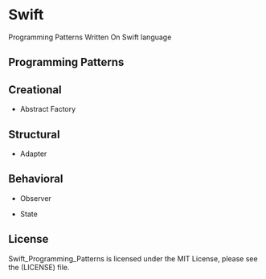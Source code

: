 # Swift
Programming Patterns Written On Swift language
## Programming Patterns

## Creational  

- Abstract Factory 

## Structural  

- Adapter 
## Behavioral  

- Observer 

- State 

## License
Swift_Programming_Patterns is licensed under the MIT License, please see the (LICENSE) file.
